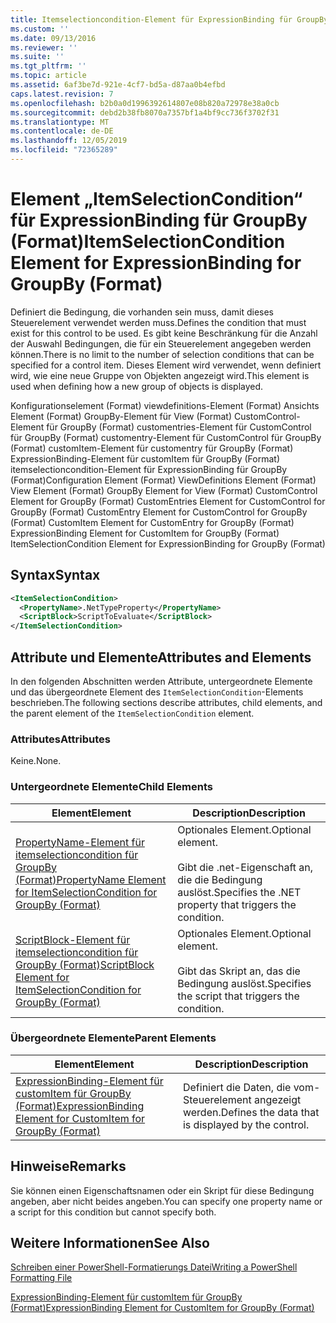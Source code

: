 ```yaml
---
title: Itemselectioncondition-Element für ExpressionBinding für GroupBy (Format) | Microsoft-Dokumentation
ms.custom: ''
ms.date: 09/13/2016
ms.reviewer: ''
ms.suite: ''
ms.tgt_pltfrm: ''
ms.topic: article
ms.assetid: 6af3be7d-921e-4cf7-bd5a-d87aa0b4efbd
caps.latest.revision: 7
ms.openlocfilehash: b2b0a0d1996392614807e08b820a72978e38a0cb
ms.sourcegitcommit: debd2b38fb8070a7357bf1a4bf9cc736f3702f31
ms.translationtype: MT
ms.contentlocale: de-DE
ms.lasthandoff: 12/05/2019
ms.locfileid: "72365289"
---
```

# <a name="itemselectioncondition-element-for-expressionbinding-for-groupby-format"></a><span data-ttu-id="a9073-102">Element „ItemSelectionCondition“ für ExpressionBinding für GroupBy (Format)</span><span class="sxs-lookup"><span data-stu-id="a9073-102">ItemSelectionCondition Element for ExpressionBinding for GroupBy (Format)</span></span>

<span data-ttu-id="a9073-103">Definiert die Bedingung, die vorhanden sein muss, damit dieses Steuerelement verwendet werden muss.</span><span class="sxs-lookup"><span data-stu-id="a9073-103">Defines the condition that must exist for this control to be used.</span></span> <span data-ttu-id="a9073-104">Es gibt keine Beschränkung für die Anzahl der Auswahl Bedingungen, die für ein Steuerelement angegeben werden können.</span><span class="sxs-lookup"><span data-stu-id="a9073-104">There is no limit to the number of selection conditions that can be specified for a control item.</span></span> <span data-ttu-id="a9073-105">Dieses Element wird verwendet, wenn definiert wird, wie eine neue Gruppe von Objekten angezeigt wird.</span><span class="sxs-lookup"><span data-stu-id="a9073-105">This element is used when defining how a new group of objects is displayed.</span></span>

<span data-ttu-id="a9073-106">Konfigurationselement (Format) viewdefinitions-Element (Format) Ansichts Element (Format) GroupBy-Element für View (Format) CustomControl-Element für GroupBy (Format) customentries-Element für CustomControl für GroupBy (Format) customentry-Element für CustomControl für GroupBy (Format) customItem-Element für customentry für GroupBy (Format) ExpressionBinding-Element für customItem für GroupBy (Format) itemselectioncondition-Element für ExpressionBinding für GroupBy (Format)</span><span class="sxs-lookup"><span data-stu-id="a9073-106">Configuration Element (Format) ViewDefinitions Element (Format) View Element (Format) GroupBy Element for View (Format) CustomControl Element for GroupBy (Format) CustomEntries Element for CustomControl for GroupBy (Format) CustomEntry Element for CustomControl for GroupBy (Format) CustomItem Element for CustomEntry for GroupBy (Format) ExpressionBinding Element for CustomItem for GroupBy (Format) ItemSelectionCondition Element for ExpressionBinding for GroupBy (Format)</span></span>

## <a name="syntax"></a><span data-ttu-id="a9073-107">Syntax</span><span class="sxs-lookup"><span data-stu-id="a9073-107">Syntax</span></span>

```xml
<ItemSelectionCondition>
  <PropertyName>.NetTypeProperty</PropertyName>
  <ScriptBlock>ScriptToEvaluate</ScriptBlock>
</ItemSelectionCondition>
```

## <a name="attributes-and-elements"></a><span data-ttu-id="a9073-108">Attribute und Elemente</span><span class="sxs-lookup"><span data-stu-id="a9073-108">Attributes and Elements</span></span>

<span data-ttu-id="a9073-109">In den folgenden Abschnitten werden Attribute, untergeordnete Elemente und das übergeordnete Element des `ItemSelectionCondition`-Elements beschrieben.</span><span class="sxs-lookup"><span data-stu-id="a9073-109">The following sections describe attributes, child elements, and the parent element of the `ItemSelectionCondition` element.</span></span>

### <a name="attributes"></a><span data-ttu-id="a9073-110">Attributes</span><span class="sxs-lookup"><span data-stu-id="a9073-110">Attributes</span></span>

<span data-ttu-id="a9073-111">Keine.</span><span class="sxs-lookup"><span data-stu-id="a9073-111">None.</span></span>

### <a name="child-elements"></a><span data-ttu-id="a9073-112">Untergeordnete Elemente</span><span class="sxs-lookup"><span data-stu-id="a9073-112">Child Elements</span></span>

|<span data-ttu-id="a9073-113">Element</span><span class="sxs-lookup"><span data-stu-id="a9073-113">Element</span></span>|<span data-ttu-id="a9073-114">Description</span><span class="sxs-lookup"><span data-stu-id="a9073-114">Description</span></span>|
|-------------|-----------------|
|[<span data-ttu-id="a9073-115">PropertyName-Element für itemselectioncondition für GroupBy (Format)</span><span class="sxs-lookup"><span data-stu-id="a9073-115">PropertyName Element for ItemSelectionCondition for GroupBy (Format)</span></span>](./propertyname-element-for-itemselectioncondition-for-groupby-format.md)|<span data-ttu-id="a9073-116">Optionales Element.</span><span class="sxs-lookup"><span data-stu-id="a9073-116">Optional element.</span></span><br /><br /> <span data-ttu-id="a9073-117">Gibt die .net-Eigenschaft an, die die Bedingung auslöst.</span><span class="sxs-lookup"><span data-stu-id="a9073-117">Specifies the .NET property that triggers the condition.</span></span>|
|[<span data-ttu-id="a9073-118">ScriptBlock-Element für itemselectioncondition für GroupBy (Format)</span><span class="sxs-lookup"><span data-stu-id="a9073-118">ScriptBlock Element for ItemSelectionCondition for GroupBy (Format)</span></span>](./scriptblock-element-for-itemselectioncondition-for-groupby-format.md)|<span data-ttu-id="a9073-119">Optionales Element.</span><span class="sxs-lookup"><span data-stu-id="a9073-119">Optional element.</span></span><br /><br /> <span data-ttu-id="a9073-120">Gibt das Skript an, das die Bedingung auslöst.</span><span class="sxs-lookup"><span data-stu-id="a9073-120">Specifies the script that triggers the condition.</span></span>|

### <a name="parent-elements"></a><span data-ttu-id="a9073-121">Übergeordnete Elemente</span><span class="sxs-lookup"><span data-stu-id="a9073-121">Parent Elements</span></span>

|<span data-ttu-id="a9073-122">Element</span><span class="sxs-lookup"><span data-stu-id="a9073-122">Element</span></span>|<span data-ttu-id="a9073-123">Description</span><span class="sxs-lookup"><span data-stu-id="a9073-123">Description</span></span>|
|-------------|-----------------|
|[<span data-ttu-id="a9073-124">ExpressionBinding-Element für customItem für GroupBy (Format)</span><span class="sxs-lookup"><span data-stu-id="a9073-124">ExpressionBinding Element for CustomItem for GroupBy (Format)</span></span>](./expressionbinding-element-for-customitem-for-groupby-format.md)|<span data-ttu-id="a9073-125">Definiert die Daten, die vom-Steuerelement angezeigt werden.</span><span class="sxs-lookup"><span data-stu-id="a9073-125">Defines the data that is displayed by the control.</span></span>|

## <a name="remarks"></a><span data-ttu-id="a9073-126">Hinweise</span><span class="sxs-lookup"><span data-stu-id="a9073-126">Remarks</span></span>

<span data-ttu-id="a9073-127">Sie können einen Eigenschaftsnamen oder ein Skript für diese Bedingung angeben, aber nicht beides angeben.</span><span class="sxs-lookup"><span data-stu-id="a9073-127">You can specify one property name or a script for this condition but cannot specify both.</span></span>

## <a name="see-also"></a><span data-ttu-id="a9073-128">Weitere Informationen</span><span class="sxs-lookup"><span data-stu-id="a9073-128">See Also</span></span>

[<span data-ttu-id="a9073-129">Schreiben einer PowerShell-Formatierungs Datei</span><span class="sxs-lookup"><span data-stu-id="a9073-129">Writing a PowerShell Formatting File</span></span>](./writing-a-powershell-formatting-file.md)

[<span data-ttu-id="a9073-130">ExpressionBinding-Element für customItem für GroupBy (Format)</span><span class="sxs-lookup"><span data-stu-id="a9073-130">ExpressionBinding Element for CustomItem for GroupBy (Format)</span></span>](./expressionbinding-element-for-customitem-for-groupby-format.md)
